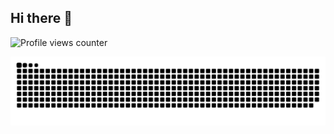 ## Hi there 👋


![Profile views counter](https://komarev.com/ghpvc/?username=Codermsk&&style=flat-square)  

<p align="center">

  <img src="Images/Dynamic/snake.svg" style="background:#161b22;">
  
</p>


<!--
**Codermsk/Codermsk** is a ✨ _special_ ✨ repository because its `README.md` (this file) appears on your GitHub profile.

Here are some ideas to get you started:

- 🔭 I’m currently working on ...
- 🌱 I’m currently learning ...
- 👯 I’m looking to collaborate on ...
- 🤔 I’m looking for help with ...
- 💬 Ask me about ...
- 📫 How to reach me: ...
- 😄 Pronouns: ...
- ⚡ Fun fact: ...
-->
